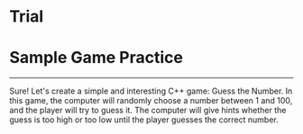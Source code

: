 # Trial
<h1> Sample Game Practice </h1>
<hr>
<p>Sure! Let's create a simple and interesting C++ game: Guess the Number. In this game, the computer will randomly choose a number between 1 and 100, and the player will try to guess it. The computer will give hints whether the guess is too high or too low until the player guesses the correct number.</p>